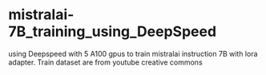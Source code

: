 # mistralai-7B_training_using_DeepSpeed
using Deepspeed with 5 A100 gpus to train mistralai instruction 7B with lora adapter. Train dataset are from youtube creative commons
